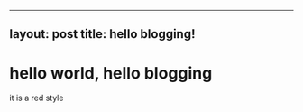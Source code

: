 
---
layout: post
title: hello blogging!
---

<h1>hello world, hello blogging</h1>
<span style="red">it is a red style </span>
